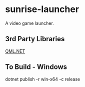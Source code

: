 # sunrise-launcher
A video game launcher.

## 3rd Party Libraries

[QML.NET](https://github.com/qmlnet/qmlnet)

## To Build - Windows
dotnet publish -r win-x64 -c release
